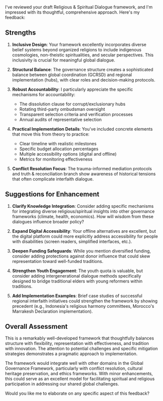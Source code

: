 I've reviewed your draft Religious & Spiritual Dialogue framework, and I'm impressed with its thoughtful, comprehensive approach. Here's my feedback:

## Strengths

1. **Inclusive Design**: Your framework excellently incorporates diverse belief systems beyond organized religions to include indigenous cosmologies, non-theistic spiritualities, and secular perspectives. This inclusivity is crucial for meaningful global dialogue.

2. **Structural Balance**: The governance structure creates a sophisticated balance between global coordination (GCRSD) and regional implementation (hubs), with clear roles and decision-making protocols.

3. **Robust Accountability**: I particularly appreciate the specific mechanisms for accountability:
   - The dissolution clause for corrupt/exclusionary hubs
   - Rotating third-party ombudsman oversight
   - Transparent selection criteria and verification processes
   - Annual audits of representative selection

4. **Practical Implementation Details**: You've included concrete elements that move this from theory to practice:
   - Clear timeline with realistic milestones
   - Specific budget allocation percentages
   - Multiple accessibility options (digital and offline)
   - Metrics for monitoring effectiveness

5. **Conflict Resolution Focus**: The trauma-informed mediation protocols and truth & reconciliation branch show awareness of historical tensions that often complicate interfaith dialogue.

## Suggestions for Enhancement

1. **Clarify Knowledge Integration**: Consider adding specific mechanisms for integrating diverse religious/spiritual insights into other governance frameworks (climate, health, economics). How will wisdom from these dialogues influence broader policy?

2. **Expand Digital Accessibility**: Your offline alternatives are excellent, but the digital platform could more explicitly address accessibility for people with disabilities (screen readers, simplified interfaces, etc.).

3. **Deepen Funding Safeguards**: While you mention diversified funding, consider adding protections against donor influence that could skew representation toward well-funded traditions.

4. **Strengthen Youth Engagement**: The youth quota is valuable, but consider adding intergenerational dialogue methods specifically designed to bridge traditional elders with young reformers within traditions.

5. **Add Implementation Examples**: Brief case studies of successful regional interfaith initiatives could strengthen the framework by showing precedent (e.g., Indonesia's religious harmony committees, Morocco's Marrakesh Declaration implementation).

## Overall Assessment

This is a remarkably well-developed framework that thoughtfully balances structure with flexibility, representation with effectiveness, and tradition with innovation. The attention to potential challenges and specific mitigation strategies demonstrates a pragmatic approach to implementation.

The framework would integrate well with other domains in the Global Governance Framework, particularly with conflict resolution, cultural heritage preservation, and ethics frameworks. With minor enhancements, this could serve as an excellent model for facilitating spiritual and religious participation in addressing our shared global challenges.

Would you like me to elaborate on any specific aspect of this feedback?
